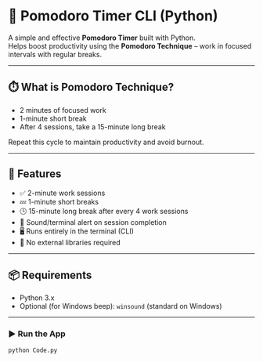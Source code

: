 # 🍅 Pomodoro Timer CLI (Python)

A simple and effective **Pomodoro Timer** built with Python.  
Helps boost productivity using the **Pomodoro Technique** – work in focused intervals with regular breaks.

---

## ⏱️ What is Pomodoro Technique?

- 2 minutes of focused work
- 1-minute short break
- After 4 sessions, take a 15-minute long break

Repeat this cycle to maintain productivity and avoid burnout.

---

## 🚀 Features

- ✅ 2-minute work sessions
- 💤 1-minute short breaks
- 🕒 15-minute long break after every 4 work sessions
- 🔔 Sound/terminal alert on session completion
- 🖥️ Runs entirely in the terminal (CLI)
- 🧠 No external libraries required

---

## 📦 Requirements

- Python 3.x  
- Optional (for Windows beep): `winsound` (standard on Windows)

---

### ▶️ Run the App

```bash
python Code.py
